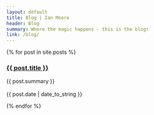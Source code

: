 ```yaml
---
layout: default
title: Blog | Ian Moore
header: Blog
summary: Where the magic happens - this is the blog!
link: /blog/
---
```


{% for post in site.posts %}
  <article>
    <h3><a href="{{ post.url }}">{{ post.title }}</a></h3>
    <p>{{ post.summary }}<br>
    <br>
    {{ post.date | date_to_string }}</p>
  </article>
{% endfor %}